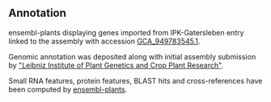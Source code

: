 **Annotation**
----------

ensembl-plants displaying genes imported from IPK-Gatersleben entry linked to the assembly with accession [GCA\_949783545.1](http://www.ebi.ac.uk/ena/data/view/GCA_949783545.1).

Genomic annotation was deposited along with initial assembly submission by ["Leibniz Institute of Plant Genetics and Crop Plant Research"](https://www.ipk-gatersleben.de/en/).

Small RNA features, protein features, BLAST hits and cross-references have been
computed by [ensembl-plants](https://plants.ensembl.org/info/genome/annotation/index.html).
